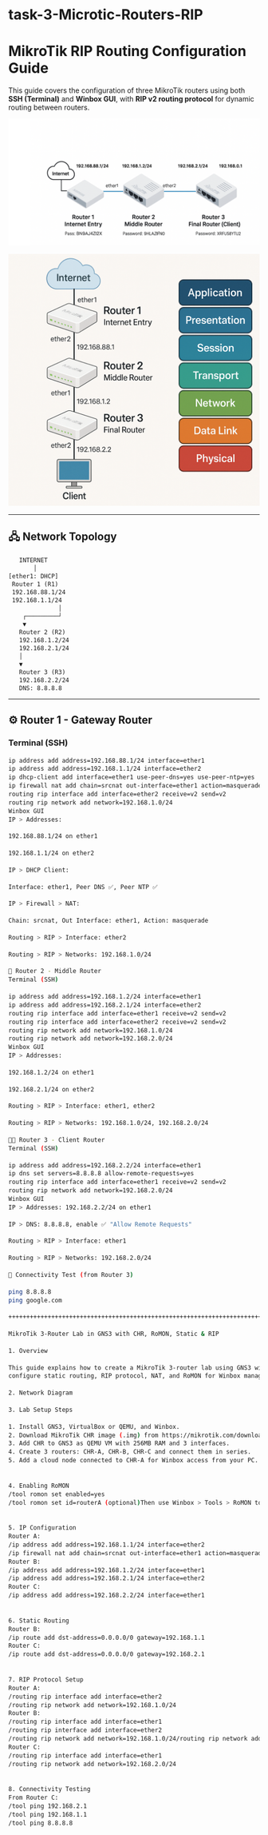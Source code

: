 # task-3-Microtic-Routers-RIP


# MikroTik RIP Routing Configuration Guide

This guide covers the configuration of three MikroTik routers using both **SSH (Terminal)** and **Winbox GUI**, with **RIP v2 routing protocol** for dynamic routing between routers.

![2](./router_arch.png)

![1](./router_architecture.png)




---

## 🖧 Network Topology


       INTERNET
           │
    [ether1: DHCP]
     Router 1 (R1)
     192.168.88.1/24
     192.168.1.1/24
                  │
        ┌─────────┘
        ▼
       Router 2 (R2)
       192.168.1.2/24
       192.168.2.1/24
       │
       ▼
       Router 3 (R3)
       192.168.2.2/24
       DNS: 8.8.8.8


---

## ⚙️ Router 1 - Gateway Router

### Terminal (SSH)
```bash
ip address add address=192.168.88.1/24 interface=ether1
ip address add address=192.168.1.1/24 interface=ether2
ip dhcp-client add interface=ether1 use-peer-dns=yes use-peer-ntp=yes
ip firewall nat add chain=srcnat out-interface=ether1 action=masquerade
routing rip interface add interface=ether2 receive=v2 send=v2
routing rip network add network=192.168.1.0/24
Winbox GUI
IP > Addresses:

192.168.88.1/24 on ether1

192.168.1.1/24 on ether2

IP > DHCP Client:

Interface: ether1, Peer DNS ✅, Peer NTP ✅

IP > Firewall > NAT:

Chain: srcnat, Out Interface: ether1, Action: masquerade

Routing > RIP > Interface: ether2

Routing > RIP > Networks: 192.168.1.0/24

🔁 Router 2 - Middle Router
Terminal (SSH)

ip address add address=192.168.1.2/24 interface=ether1
ip address add address=192.168.2.1/24 interface=ether2
routing rip interface add interface=ether1 receive=v2 send=v2
routing rip interface add interface=ether2 receive=v2 send=v2
routing rip network add network=192.168.1.0/24
routing rip network add network=192.168.2.0/24
Winbox GUI
IP > Addresses:

192.168.1.2/24 on ether1

192.168.2.1/24 on ether2

Routing > RIP > Interface: ether1, ether2

Routing > RIP > Networks: 192.168.1.0/24, 192.168.2.0/24

🧑‍💻 Router 3 - Client Router
Terminal (SSH)

ip address add address=192.168.2.2/24 interface=ether1
ip dns set servers=8.8.8.8 allow-remote-requests=yes
routing rip interface add interface=ether1 receive=v2 send=v2
routing rip network add network=192.168.2.0/24
Winbox GUI
IP > Addresses: 192.168.2.2/24 on ether1

IP > DNS: 8.8.8.8, enable ✅ "Allow Remote Requests"

Routing > RIP > Interface: ether1

Routing > RIP > Networks: 192.168.2.0/24

🧪 Connectivity Test (from Router 3)

ping 8.8.8.8
ping google.com

+++++++++++++++++++++++++++++++++++++++++++++++++++++++++++++++++++++++++++++++++++++++++++++++++++++

MikroTik 3-Router Lab in GNS3 with CHR, RoMON, Static & RIP

1. Overview

This guide explains how to create a MikroTik 3-router lab using GNS3 with CHR images. You will
configure static routing, RIP protocol, NAT, and RoMON for Winbox management.

2. Network Diagram

3. Lab Setup Steps

1. Install GNS3, VirtualBox or QEMU, and Winbox.
2. Download MikroTik CHR image (.img) from https://mikrotik.com/download.
3. Add CHR to GNS3 as QEMU VM with 256MB RAM and 3 interfaces.
4. Create 3 routers: CHR-A, CHR-B, CHR-C and connect them in series.
5. Add a cloud node connected to CHR-A for Winbox access from your PC.


4. Enabling RoMON
/tool romon set enabled=yes
/tool romon set id=routerA (optional)Then use Winbox > Tools > RoMON to connect to other routers via CHR-A.


5. IP Configuration
Router A:
/ip address add address=192.168.1.1/24 interface=ether2
/ip firewall nat add chain=srcnat out-interface=ether1 action=masquerade
Router B:
/ip address add address=192.168.1.2/24 interface=ether1
/ip address add address=192.168.2.1/24 interface=ether2
Router C:
/ip address add address=192.168.2.2/24 interface=ether1


6. Static Routing
Router B:
/ip route add dst-address=0.0.0.0/0 gateway=192.168.1.1
Router C:
/ip route add dst-address=0.0.0.0/0 gateway=192.168.2.1


7. RIP Protocol Setup
Router A:
/routing rip interface add interface=ether2
/routing rip network add network=192.168.1.0/24
Router B:
/routing rip interface add interface=ether1
/routing rip interface add interface=ether2
/routing rip network add network=192.168.1.0/24/routing rip network add network=192.168.2.0/24
Router C:
/routing rip interface add interface=ether1
/routing rip network add network=192.168.2.0/24


8. Connectivity Testing
From Router C:
/tool ping 192.168.2.1
/tool ping 192.168.1.1
/tool ping 8.8.8.8
